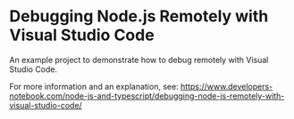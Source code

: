 # Debugging Node.js Remotely with Visual Studio Code

An example project to demonstrate how to debug remotely with Visual Studio Code.

For more information and an explanation, see: https://www.developers-notebook.com/node-js-and-typescript/debugging-node-js-remotely-with-visual-studio-code/